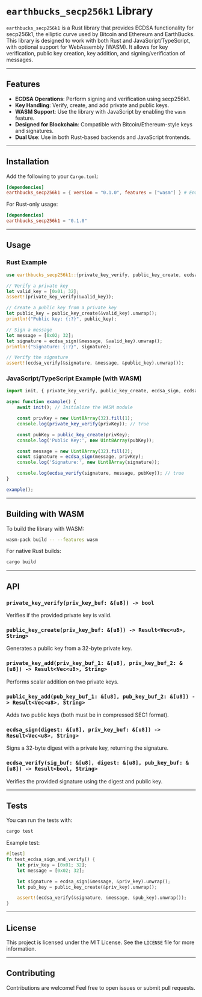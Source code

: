 # `earthbucks_secp256k1` Library

`earthbucks_secp256k1` is a Rust library that provides ECDSA functionality for
secp256k1, the elliptic curve used by Bitcoin and Ethereum and EarthBucks. This
library is designed to work with both Rust and JavaScript/TypeScript, with
optional support for WebAssembly (WASM). It allows for key verification, public
key creation, key addition, and signing/verification of messages.

---

## Features

- **ECDSA Operations**: Perform signing and verification using secp256k1.
- **Key Handling**: Verify, create, and add private and public keys.
- **WASM Support**: Use the library with JavaScript by enabling the `wasm` feature.
- **Designed for Blockchain**: Compatible with Bitcoin/Ethereum-style keys and signatures.
- **Dual Use**: Use in both Rust-based backends and JavaScript frontends.

---

## Installation

Add the following to your `Cargo.toml`:

```toml
[dependencies]
earthbucks_secp256k1 = { version = "0.1.0", features = ["wasm"] } # Enable wasm for JS/TS
```

For Rust-only usage:

```toml
[dependencies]
earthbucks_secp256k1 = "0.1.0"
```

---

## Usage

### Rust Example

```rust
use earthbucks_secp256k1::{private_key_verify, public_key_create, ecdsa_sign, ecdsa_verify};

// Verify a private key
let valid_key = [0x01; 32];
assert!(private_key_verify(&valid_key));

// Create a public key from a private key
let public_key = public_key_create(&valid_key).unwrap();
println!("Public key: {:?}", public_key);

// Sign a message
let message = [0x02; 32];
let signature = ecdsa_sign(&message, &valid_key).unwrap();
println!("Signature: {:?}", signature);

// Verify the signature
assert!(ecdsa_verify(&signature, &message, &public_key).unwrap());
```

### JavaScript/TypeScript Example (with WASM)

```javascript
import init, { private_key_verify, public_key_create, ecdsa_sign, ecdsa_verify } from './your-wasm-package';

async function example() {
    await init(); // Initialize the WASM module

    const privKey = new Uint8Array(32).fill(1);
    console.log(private_key_verify(privKey)); // true

    const pubKey = public_key_create(privKey);
    console.log('Public Key:', new Uint8Array(pubKey));

    const message = new Uint8Array(32).fill(2);
    const signature = ecdsa_sign(message, privKey);
    console.log('Signature:', new Uint8Array(signature));

    console.log(ecdsa_verify(signature, message, pubKey)); // true
}

example();
```

---

## Building with WASM

To build the library with WASM:

```bash
wasm-pack build -- --features wasm
```

For native Rust builds:

```bash
cargo build
```

---

## API

### `private_key_verify(priv_key_buf: &[u8]) -> bool`
Verifies if the provided private key is valid.

### `public_key_create(priv_key_buf: &[u8]) -> Result<Vec<u8>, String>`
Generates a public key from a 32-byte private key.

### `private_key_add(priv_key_buf_1: &[u8], priv_key_buf_2: &[u8]) -> Result<Vec<u8>, String>`
Performs scalar addition on two private keys.

### `public_key_add(pub_key_buf_1: &[u8], pub_key_buf_2: &[u8]) -> Result<Vec<u8>, String>`
Adds two public keys (both must be in compressed SEC1 format).

### `ecdsa_sign(digest: &[u8], priv_key_buf: &[u8]) -> Result<Vec<u8>, String>`
Signs a 32-byte digest with a private key, returning the signature.

### `ecdsa_verify(sig_buf: &[u8], digest: &[u8], pub_key_buf: &[u8]) -> Result<bool, String>`
Verifies the provided signature using the digest and public key.

---

## Tests

You can run the tests with:

```bash
cargo test
```

Example test:

```rust
#[test]
fn test_ecdsa_sign_and_verify() {
    let priv_key = [0x01; 32];
    let message = [0x02; 32];

    let signature = ecdsa_sign(&message, &priv_key).unwrap();
    let pub_key = public_key_create(&priv_key).unwrap();

    assert!(ecdsa_verify(&signature, &message, &pub_key).unwrap());
}
```

---

## License

This project is licensed under the MIT License. See the `LICENSE` file for more information.

---

## Contributing

Contributions are welcome! Feel free to open issues or submit pull requests.
